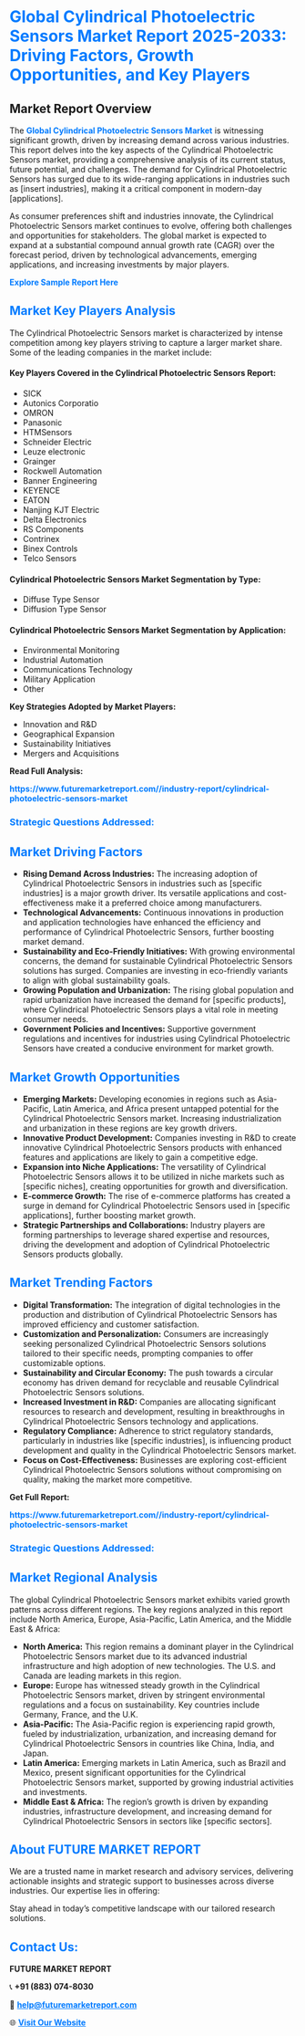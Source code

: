 <h1 style="color: #007BFF;">Global Cylindrical Photoelectric Sensors Market Report 2025-2033: Driving Factors, Growth Opportunities, and Key Players</h1>

<section id="overview">
<h2>Market Report Overview</h2>
<p>The <a href="https://www.futuremarketreport.com//industry-report/cylindrical-photoelectric-sensors-market" style="color: #007BFF; text-decoration: none;"><strong>Global Cylindrical Photoelectric Sensors Market</strong></a> is witnessing significant growth, driven by increasing demand across various industries. This report delves into the key aspects of the Cylindrical Photoelectric Sensors market, providing a comprehensive analysis of its current status, future potential, and challenges. The demand for Cylindrical Photoelectric Sensors has surged due to its wide-ranging applications in industries such as [insert industries], making it a critical component in modern-day [applications].</p>
<p>As consumer preferences shift and industries innovate, the Cylindrical Photoelectric Sensors market continues to evolve, offering both challenges and opportunities for stakeholders. The global market is expected to expand at a substantial compound annual growth rate (CAGR) over the forecast period, driven by technological advancements, emerging applications, and increasing investments by major players.</p>
</section>

<section id="overview">
<p><a href="https://www.futuremarketreport.com//request-sample/reportId=76393" style="color: #007BFF; text-decoration: none;"><strong>Explore Sample Report Here</strong></a></p>
</section>

<section id="key-players">
<h2 style="color: #007BFF;">Market Key Players Analysis</h2>
<p>The Cylindrical Photoelectric Sensors market is characterized by intense competition among key players striving to capture a larger market share. Some of the leading companies in the market include:</p>
<h4>Key Players Covered in the Cylindrical Photoelectric Sensors Report:</h4>
<ul><li>SICK</li><li>Autonics Corporatio</li><li>OMRON</li><li>Panasonic</li><li>HTMSensors</li><li>Schneider Electric</li><li>Leuze electronic</li><li>Grainger</li><li>Rockwell Automation</li><li>Banner Engineering</li><li>KEYENCE</li><li>EATON</li><li>Nanjing KJT Electric</li><li>Delta Electronics</li><li>RS Components</li><li>Contrinex</li><li>Binex Controls</li><li>Telco Sensors</li></ul>
<h4>Cylindrical Photoelectric Sensors Market Segmentation by Type:</h4>
<ul><li>Diffuse Type Sensor</li><li>Diffusion Type Sensor</li></ul>

<h4>Cylindrical Photoelectric Sensors Market Segmentation by Application:</h4>
<ul><li>Environmental Monitoring</li><li>Industrial Automation</li><li>Communications Technology</li><li>Military Application</li><li>Other</li></ul>
<p><strong>Key Strategies Adopted by Market Players:</strong></p>
<ul>
<li>Innovation and R&D</li>
<li>Geographical Expansion</li>
<li>Sustainability Initiatives</li>
<li>Mergers and Acquisitions</li>
</ul>
</section>

<section>
<p><strong>Read Full Analysis: </strong></p><a href="https://www.futuremarketreport.com//industry-report/cylindrical-photoelectric-sensors-market" style="color: #007BFF; text-decoration: none;"><strong>https://www.futuremarketreport.com//industry-report/cylindrical-photoelectric-sensors-market</strong></a>
<h3 style="color: #007BFF;">Strategic Questions Addressed:</h3>
</section>

<section id="driving-factors">
<h2 style="color: #007BFF;">Market Driving Factors</h2>
<ul>
<li><strong>Rising Demand Across Industries:</strong> The increasing adoption of Cylindrical Photoelectric Sensors in industries such as [specific industries] is a major growth driver. Its versatile applications and cost-effectiveness make it a preferred choice among manufacturers.</li>
<li><strong>Technological Advancements:</strong> Continuous innovations in production and application technologies have enhanced the efficiency and performance of Cylindrical Photoelectric Sensors, further boosting market demand.</li>
<li><strong>Sustainability and Eco-Friendly Initiatives:</strong> With growing environmental concerns, the demand for sustainable Cylindrical Photoelectric Sensors solutions has surged. Companies are investing in eco-friendly variants to align with global sustainability goals.</li>
<li><strong>Growing Population and Urbanization:</strong> The rising global population and rapid urbanization have increased the demand for [specific products], where Cylindrical Photoelectric Sensors plays a vital role in meeting consumer needs.</li>
<li><strong>Government Policies and Incentives:</strong> Supportive government regulations and incentives for industries using Cylindrical Photoelectric Sensors have created a conducive environment for market growth.</li>
</ul>
</section>

<section id="growth-opportunities">
<h2 style="color: #007BFF;">Market Growth Opportunities</h2>
<ul>
<li><strong>Emerging Markets:</strong> Developing economies in regions such as Asia-Pacific, Latin America, and Africa present untapped potential for the Cylindrical Photoelectric Sensors market. Increasing industrialization and urbanization in these regions are key growth drivers.</li>
<li><strong>Innovative Product Development:</strong> Companies investing in R&D to create innovative Cylindrical Photoelectric Sensors products with enhanced features and applications are likely to gain a competitive edge.</li>
<li><strong>Expansion into Niche Applications:</strong> The versatility of Cylindrical Photoelectric Sensors allows it to be utilized in niche markets such as [specific niches], creating opportunities for growth and diversification.</li>
<li><strong>E-commerce Growth:</strong> The rise of e-commerce platforms has created a surge in demand for Cylindrical Photoelectric Sensors used in [specific applications], further boosting market growth.</li>
<li><strong>Strategic Partnerships and Collaborations:</strong> Industry players are forming partnerships to leverage shared expertise and resources, driving the development and adoption of Cylindrical Photoelectric Sensors products globally.</li>
</ul>
</section>

<section id="trending-factors">
<h2 style="color: #007BFF;">Market Trending Factors</h2>
<ul>
<li><strong>Digital Transformation:</strong> The integration of digital technologies in the production and distribution of Cylindrical Photoelectric Sensors has improved efficiency and customer satisfaction.</li>
<li><strong>Customization and Personalization:</strong> Consumers are increasingly seeking personalized Cylindrical Photoelectric Sensors solutions tailored to their specific needs, prompting companies to offer customizable options.</li>
<li><strong>Sustainability and Circular Economy:</strong> The push towards a circular economy has driven demand for recyclable and reusable Cylindrical Photoelectric Sensors solutions.</li>
<li><strong>Increased Investment in R&D:</strong> Companies are allocating significant resources to research and development, resulting in breakthroughs in Cylindrical Photoelectric Sensors technology and applications.</li>
<li><strong>Regulatory Compliance:</strong> Adherence to strict regulatory standards, particularly in industries like [specific industries], is influencing product development and quality in the Cylindrical Photoelectric Sensors market.</li>
<li><strong>Focus on Cost-Effectiveness:</strong> Businesses are exploring cost-efficient Cylindrical Photoelectric Sensors solutions without compromising on quality, making the market more competitive.</li>
</ul>
</section>

<section>
<p><strong>Get Full Report: </strong></p><a href="https://www.futuremarketreport.com//industry-report/cylindrical-photoelectric-sensors-market" style="color: #007BFF; text-decoration: none;"><strong>https://www.futuremarketreport.com//industry-report/cylindrical-photoelectric-sensors-market</strong></a>
<h3 style="color: #007BFF;">Strategic Questions Addressed:</h3>
</section>


<section id="regional-analysis">
<h2 style="color: #007BFF;">Market Regional Analysis</h2>
<p>The global Cylindrical Photoelectric Sensors market exhibits varied growth patterns across different regions. The key regions analyzed in this report include North America, Europe, Asia-Pacific, Latin America, and the Middle East & Africa:</p>
<ul>
<li><strong>North America:</strong> This region remains a dominant player in the Cylindrical Photoelectric Sensors market due to its advanced industrial infrastructure and high adoption of new technologies. The U.S. and Canada are leading markets in this region.</li>
<li><strong>Europe:</strong> Europe has witnessed steady growth in the Cylindrical Photoelectric Sensors market, driven by stringent environmental regulations and a focus on sustainability. Key countries include Germany, France, and the U.K.</li>
<li><strong>Asia-Pacific:</strong> The Asia-Pacific region is experiencing rapid growth, fueled by industrialization, urbanization, and increasing demand for Cylindrical Photoelectric Sensors in countries like China, India, and Japan.</li>
<li><strong>Latin America:</strong> Emerging markets in Latin America, such as Brazil and Mexico, present significant opportunities for the Cylindrical Photoelectric Sensors market, supported by growing industrial activities and investments.</li>
<li><strong>Middle East & Africa:</strong> The region’s growth is driven by expanding industries, infrastructure development, and increasing demand for Cylindrical Photoelectric Sensors in sectors like [specific sectors].</li>
</ul>
</section>

<footer>
<h2 style="color: #007BFF;">About FUTURE MARKET REPORT</h2>
<p>We are a trusted name in market research and advisory services, delivering actionable insights and strategic support to businesses across diverse industries. Our expertise lies in offering:</p>

<p>Stay ahead in today’s competitive landscape with our tailored research solutions.</p>

<h2 style="color: #007BFF;">Contact Us:</h2>
<p><strong>FUTURE MARKET REPORT</strong></p>
<p>📞 <strong>+91 (883) 074-8030</strong></p>
<p>📧 <strong><a href="mailto:help@futuremarketreport.com" style="color: #007BFF;">help@futuremarketreport.com</a></strong></p>
<p>🌐 <strong><a href="https://www.futuremarketreport.com/" style="color: #007BFF;">Visit Our Website</a></strong></p>
</footer>